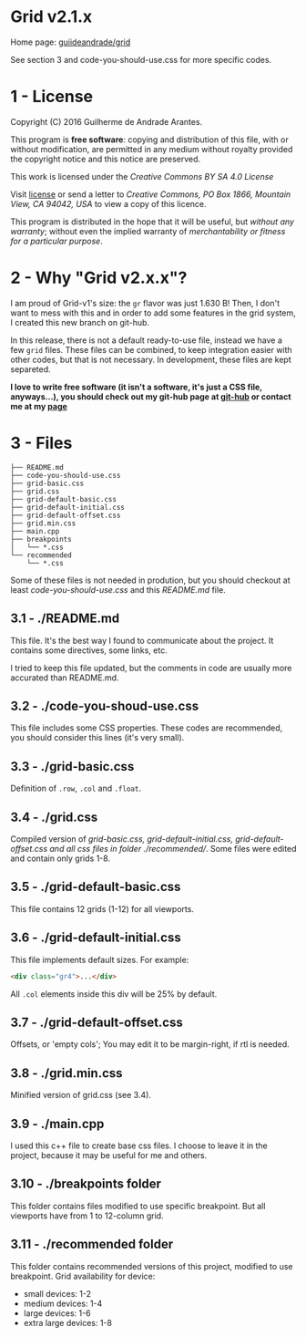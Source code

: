 # Grid v2.1.x

Home page: [guiideandrade/grid](http://guiideandrade.com/project/grid)

See section 3 and code-you-should-use.css for more specific codes.

# 1 - License

Copyright (C) 2016 Guilherme de Andrade Arantes.

This program is **free software**: copying and distribution of this file, with or without modification, are permitted in any medium without royalty provided the copyright notice and this notice are preserved.

This work is licensed under the *Creative Commons BY SA 4.0 License*

Visit [license](http://creativecommons.org/licenses/by-sa/4.0/) or send a letter to *Creative Commons, PO Box 1866, Mountain View, CA 94042, USA* to view a copy of this licence.

This program is distributed in the hope that it will be useful, but *without any warranty*; without even the implied warranty of *merchantability or fitness for a particular purpose*.

# 2 - Why "Grid v2.x.x"?

I am proud of Grid-v1's size: the `gr` flavor was just 1.630 B! Then, I don't want to mess with this and in order to add some features in the grid system, I created this new branch on git-hub. 

In this release, there is not a default ready-to-use file, instead we have a few `grid` files. These files can be combined, to keep integration easier with other codes, but that is not necessary. In development, these files are kept separeted.

**I love to write free software (it isn't a software, it's just a CSS file, anyways...), you should check out my git-hub page at [git-hub](http://github.com/guiideandrade) or contact me at my [page](http://guiideandrade.com)**

# 3 - Files

```
├── README.md
├── code-you-should-use.css
├── grid-basic.css
├── grid.css
├── grid-default-basic.css
├── grid-default-initial.css
├── grid-default-offset.css
├── grid.min.css
├── main.cpp
├── breakpoints
│   └── *.css
└── recommended
    └── *.css
```

Some of these files is not needed in prodution, but you should checkout at least *code-you-should-use.css* and this *README.md* file.

## 3.1 - ./README.md

This file. It's the best way I found to communicate about the project. It contains some directives, some links, etc.

I tried to keep this file updated, but the comments in code are usually more accurated than README.md.

## 3.2 - ./code-you-shoud-use.css

This file includes some CSS properties. These codes are recommended, you should consider this lines (it's very small).

## 3.3 - ./grid-basic.css

Definition of `.row`, `.col` and `.float`.

## 3.4 - ./grid.css

Compiled version of *grid-basic.css, grid-default-initial.css, grid-default-offset.css and all css files in folder ./recommended/*. Some files were edited and contain only grids 1-8.

## 3.5 - ./grid-default-basic.css

This file contains 12 grids (1-12) for all viewports.

## 3.6 - ./grid-default-initial.css

This file implements default sizes. For example:

```html
<div class="gr4">...</div>
```

All `.col` elements inside this div will be 25% by default.

## 3.7 - ./grid-default-offset.css

Offsets, or 'empty cols'; You may edit it to be margin-right, if rtl is needed.

## 3.8 - ./grid.min.css

Minified version of grid.css (see 3.4).

## 3.9 - ./main.cpp

I used this c++ file to create base css files. I choose to leave it in the project, because it may be useful for me and others.

## 3.10 - ./breakpoints folder

This folder contains files modified to use specific breakpoint. But all viewports have from 1 to 12-column grid.

## 3.11 - ./recommended folder

This folder contains recommended versions of this project, modified to use breakpoint. Grid availability for device:

  * small devices: 1-2
  * medium devices: 1-4
  * large devices: 1-6
  * extra large devices: 1-8
